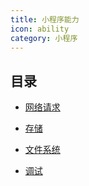 ```yaml
---
title: 小程序能力
icon: ability
category: 小程序
---
```


## 目录

- [网络请求](network.md)

- [存储](storage.md)

- [文件系统](file-system.md)

- [调试](debug.md)
